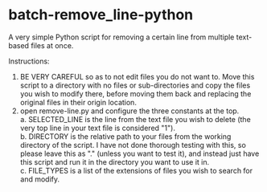 # batch-remove_line-python
A very simple Python script for removing a certain line from multiple text-based files at once. 

Instructions:
1. BE VERY CAREFUL so as to not edit files you do not want to. Move this script to a directory with no files or sub-directories and copy the files you wish to modify there, before moving them back and replacing the original files in their origin location.
2. open remove-line.py and configure the three constants at the top.  
    a. SELECTED_LINE is the line from the text file you wish to delete (the very top line in your text file is considered "1").  
    b. DIRECTORY is the relative path to your files from the working directory of the script. I have not done thorough testing with this, so please leave this as "." (unless you want to test it), and instead just have this script and run it in the directory you want to use it in.  
    c. FILE_TYPES is a list of the extensions of files you wish to search for and modify.
